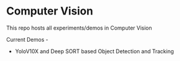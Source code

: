 # Computer Vision

This repo hosts all experiments/demos in Computer Vision

Current Demos -

- YoloV10X and Deep SORT based Object Detection and Tracking

